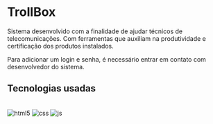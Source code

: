 # TrollBox
  
 Sistema desenvolvido com a finalidade de ajudar técnicos de telecomunicações. Com ferramentas que auxiliam na produtividade e certificação dos produtos instalados.

Para adicionar um login e senha, é necessário entrar em contato com desenvolvedor do sistema.

 ## Tecnologias usadas 
  
 <br>
<div style="display: inline_block">
  <img align="center" alt="html5" src="https://img.shields.io/badge/HTML5-E34F26?style=for-the-badge&logo=html5&logoColor=white" />

  <img align="center" alt="css" src="https://img.shields.io/badge/CSS3-1572B6?style=for-the-badge&logo=css3&logoColor=white" />

  <img align="center" alt="js" src="https://img.shields.io/badge/JavaScript-F7DF1E?style=for-the-badge&logo=javascript&logoColor=black" />


</div>
<br/>